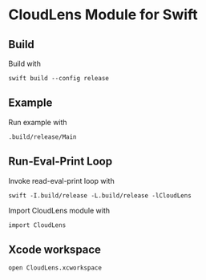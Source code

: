 # CloudLens Module for Swift

## Build

Build with

`swift build --config release`

## Example

Run example with

`.build/release/Main`

## Run-Eval-Print Loop

Invoke read-eval-print loop with

`swift -I.build/release -L.build/release -lCloudLens`

Import CloudLens module with

`import CloudLens`

## Xcode workspace

`open CloudLens.xcworkspace`
